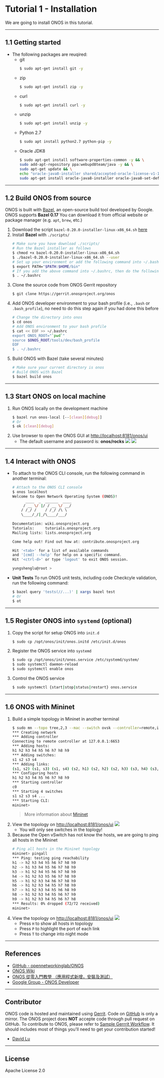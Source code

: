# Tutorial 1 - Installation

We are going to install ONOS in this tutorial.

---
## 1.1 Getting started

* The following packages are reuqired:
  * git
    ```bash
    $ sudo apt-get install git -y
    ```
  * zip
    ```bash
    $ sudo apt-get install zip -y
    ```
  * curl
    ```bash
    $ sudo apt-get install curl -y
    ```
  * unzip
    ```bash
    $ sudo apt-get install unzip -y
    ```
  * Python 2.7
    ```bash
    $ sudo apt install python2.7 python-pip -y
    ```
  * Oracle JDK8
    ```bash
    $ sudo apt-get install software-properties-common -y && \
    sudo add-apt-repository ppa:webupd8team/java -y && \
    sudo apt-get update && \
    echo "oracle-java8-installer shared/accepted-oracle-license-v1-1 select true" | sudo debconf-set-selections && \
    sudo apt-get install oracle-java8-installer oracle-java8-set-default -y
    ```

---
## 1.2 Build ONOS from source

ONOS is built with [Bazel](https://bazel.build/), an open-source build tool developed by Google. ONOS supports **Bazel 0.17** You can download it from official website or package manager (e.g. `apt`, `brew`, etc.)

1. Download the script `bazel-0.20.0-installer-linux-x86_64.sh` [here](https://github.com/bazelbuild/bazel/releases) 
2. Install **Bazel** with `./scripts/`
    ```bash
    # Make sure you have download ./scripts/
    # Run the Bazel installer as follows
    $ chmod +x bazel-0.20.0-installer-linux-x86_64.sh
    $ ./bazel-0.20.0-installer-linux-x86_64.sh --user
    # Set up your environment or add the following command into ~/.bashrc
    $ export PATH="$PATH:$HOME/bin"
    # If you add the above command into ~/.bashrc, then do the following command
    $ . ~/.bashrc
    ```
3. Clone the source code from ONOS Gerrit repository
    ```bash
    $ git clone https://gerrit.onosproject.org/onos
    ```
4. Add ONOS developer environment to your bash profile (i.e., `.bash` or `.bash_profile`), no need to do this step again if you had done this before
    ```bash
    # Change the directory into onos
    $ cd onos
    # Add ONOS environment to your bash profile
    $ cat << EOF >> ~/.bashrc
    export ONOS_ROOT="`pwd`"
    source $ONOS_ROOT/tools/dev/bash_profile
    EOF
    $ . ~/.bashrc
    ```
5. Build ONOS with Bazel (take several minutes)
    ```bash
    # Make sure your current directory is onos
    # Build ONOS with Bazel
    $ bazel build onos
    ```

---
## 1.3 Start ONOS on local machine

1. Run ONOS locally on the development machine
    ```bash
    $ bazel run onos-local [--[clean][debug]]
    # Or
    $ ok [clean][debug]
    ```
2. Use browser to open the ONOS GUI at [http://localhost:8181/onos/ui](http://localhost:8181/onos/ui) 
    * The default username and password is: **onos/rocks**
    ![](https://i.imgur.com/B0H79Zh.png)
    ![](https://i.imgur.com/jw14w8f.png)
    
---
## 1.4 Interact with ONOS 

* To attach to the ONOS CLI console, run the following command in another terminal:
    ```bash
    # Attach to the ONOS CLI console
    $ onos localhost
    Welcome to Open Network Operating System (ONOS)!
          ____  _  ______  ____     
         / __ \/ |/ / __ \/ __/   
        / /_/ /    / /_/ /\ \     
        \____/_/|_/\____/___/     
                                
    Documentation: wiki.onosproject.org      
    Tutorials:     tutorials.onosproject.org 
    Mailing lists: lists.onosproject.org     

    Come help out! Find out how at: contribute.onosproject.org 

    Hit '<tab>' for a list of available commands
    and '[cmd] --help' for help on a specific command.
    Hit '<ctrl-d>' or type 'logout' to exit ONOS session.

    yungshenglu@root >
    ```
* **Unit Tests**
    To run ONOS unit tests, including code Checkcyle validation, run the following command:
    ```bash
    $ bazel query 'tests(//...)' | xargs bazel test
    # Or
    $ ot
    ```

---
## 1.5 Register ONOS into `systemd` (optional)

1. Copy the script for setup ONOS into `init.d`
    ```bash
    $ sudo cp /opt/onos/init/onos.initd /etc/init.d/onos
    ```
2. Register the ONOS service into `systemd`
    ```bash
    $ sudo cp /opt/onos/init/onos.service /etc/systemd/system/
    $ sudo systemctl daemon-reload
    $ sudo systemctl enable onos
    ```
3. Control the ONOS service
    ```bash
    $ sudo systemctl {start|stop|status|restart} onos.service
    ```

---
## 1.6 ONOS with Mininet

1. Build a simple topology in Mininet in another terminal
    ```bash
    $ sudo mn --topo tree,2,3 --mac --switch ovsk --controller=remote,ip=127.0.0.1
    *** Creating network
    *** Adding controller
    Connecting to remote controller at 127.0.0.1:6653
    *** Adding hosts:
    h1 h2 h3 h4 h5 h6 h7 h8 h9 
    *** Adding switches:
    s1 s2 s3 s4 
    *** Adding links:
    (s1, s2) (s1, s3) (s1, s4) (s2, h1) (s2, h2) (s2, h3) (s3, h4) (s3, h5) (s3, h6) (s4, h7) (s4, h8) (s4, h9) 
    *** Configuring hosts
    h1 h2 h3 h4 h5 h6 h7 h8 h9 
    *** Starting controller
    c0 
    *** Starting 4 switches
    s1 s2 s3 s4 ...
    *** Starting CLI:
    mininet>
    ```
    > More information about [Mininet](http://mininet.org/)
2. View the topology on [http://localhost:8181/onos/ui](http://localhost:8181/onos/ui)
    ![](https://i.imgur.com/iw6wwnr.png)
    * You will only see switches in the toplogy!
3. Because the Open vSwitch has not know the hosts, we are going to ping all hosts in the Mininet
    ```bash
    # Ping all hosts in the Mininet topology
    mininet> pingall
    *** Ping: testing ping reachability
    h1 -> h2 h3 h4 h5 h6 h7 h8 h9 
    h2 -> h1 h3 h4 h5 h6 h7 h8 h9 
    h3 -> h1 h2 h4 h5 h6 h7 h8 h9 
    h4 -> h1 h2 h3 h5 h6 h7 h8 h9 
    h5 -> h1 h2 h3 h4 h6 h7 h8 h9 
    h6 -> h1 h2 h3 h4 h5 h7 h8 h9 
    h7 -> h1 h2 h3 h4 h5 h6 h8 h9 
    h8 -> h1 h2 h3 h4 h5 h6 h7 h9 
    h9 -> h1 h2 h3 h4 h5 h6 h7 h8 
    *** Results: 0% dropped (72/72 received)
    mininet>
    ```
4. View the topology on [http://localhost:8181/onos/ui](http://localhost:8181/onos/ui)
    ![](https://i.imgur.com/LL9wu7I.png)
    * Press `H` to show all hosts in topology
    * Press `P` to highlight the port of each link
    * Press `T` to change into night mode

---
## References

* [GitHub - opennetworkinglab/ONOS](https://github.com/opennetworkinglab/onos/tree/master)
* [ONOS Wiki](https://wiki.onosproject.org/)
* [ONOS 從零入門教學 （應用程式新增，安裝及測試）](http://blog.laochanlam.me/2017/09/16/ONOS-%E5%BE%9E%E9%9B%B6%E5%85%A5%E9%96%80%E6%95%99%E5%AD%B8-%E6%87%89%E7%94%A8%E7%A8%8B%E5%BC%8F%E6%96%B0%E5%A2%9E-%E5%AE%89%E8%A3%9D%E5%8F%8A%E6%B8%AC%E8%A9%A6/)
* [Google Group - ONOS Developer](https://groups.google.com/a/onosproject.org/forum/#!forum/onos-dev)

---
## Contributor

ONOS code is hosted and maintained using [Gerrit](https://gerrit.onosproject.org/). Code on [GitHub](https://github.com/opennetworkinglab/onos/tree/master) is only a mirror. The ONOS project does **NOT** accepte code through pull request on GitHub. To contribute to ONOS, please refer to [Sample Gerrrit Workflow](https://wiki.onosproject.org/display/ONOS/Sample+Gerrit+Workflow). It should includes most of things you'll need to get your contribution started!

* [David Lu](https://github.com/yungshenglu)


---
## License

Apache License 2.0